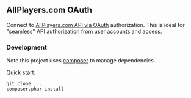 ## AllPlayers.com OAuth

Connect to [AllPlayers.com API via OAuth](http://develop.allplayers.com/oauth.html) authorization. This is ideal for "seamless" API authorization from user accounts and access.

### Development

Note this project uses [composer](http://getcomposer.org/) to manage dependencies.

Quick start:

```
git clone ...
composer.phar install
```

